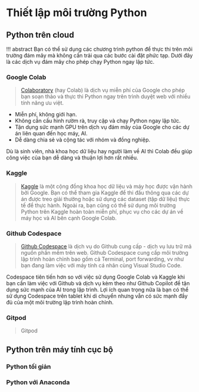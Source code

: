 # Thiết lập môi trường Python

## Python trên cloud

!!! abstract 
	Bạn có thể sử dụng các chương trình python để thực thi trên môi trường đám mây mà không cần trải qua các bước cài đặt phức tạp. Dưới đây là các dịch vụ đám mây cho phép chạy Python ngay lập tức.


### Google Colab

> [Colaboratory](https://colab.research.google.com/) (hay Colab) là dịch vụ miễn phí của Google cho phép bạn soạn thảo và thực thi Python ngay trên trình duyệt web với nhiều tính năng ưu việt.

- Miễn phí, không giới hạn.
- Không cần cấu hình rườm rà, truy cập và chạy Python ngay lập tức.
- Tận dụng sức mạnh GPU trên dịch vụ đám mây của Google cho các dự án liên quan đến học máy, AI.
- Dễ dàng chia sẻ và cộng tác với nhóm và đồng nghiệp.

Dù là sinh viên, nhà khoa học dữ liệu hay người làm về AI thì Colab đều giúp công việc của bạn dễ dàng và thuận lợi hơn rất nhiều.

### Kaggle

> [Kaggle](https://www.kaggle.com/) là một cộng đồng khoa học dữ liệu và máy học được vận hành bởi Google. Bạn có thể tham gia Kaggle để thi đấu thông qua các dự án được treo giải thưởng hoặc sử dụng các dataset (tập dữ liệu) thực tế để thực hành. Ngoài ra, bạn cũng có thể sử dụng môi trường Python trên Kaggle hoàn toàn miễn phí, phục vụ cho các dự án về máy học và AI bên cạnh Google Colab.

### Github Codespace

> [Github Codespace](https://github.com/features/codespaces) là dịch vụ do Github cung cấp  - dịch vụ lưu trữ mã nguồn phần mềm trên web. Github Codespace cung cấp môi trường lập trình hoàn chỉnh bao gồm cả Terminal, port forwarding, vv như bạn đang làm việc với máy tính cá nhân cùng Visual Studio Code.  

Codespace tiên tiến hơn so với việc sử dụng Google Colab và Kaggle khi bạn cần làm việc với Github và dịch vụ kèm theo như Github Copilot để tận dụng sức mạnh của AI trong lập trình. Lợi ích quan trọng nữa là bạn có thể sử dụng Codespace trên tablet khi di chuyển nhưng vẫn có sức mạnh đầy đủ của một môi trường lập trình hoàn chỉnh.

### Gitpod
> Gitpod 

## Python trên máy tính cục bộ

### Python tối giản


### Python với Anaconda

